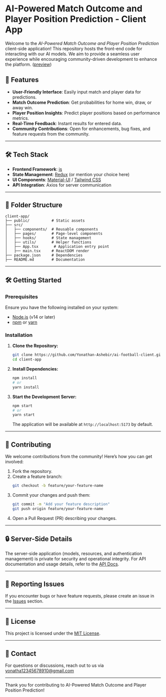 # AI-Powered Match Outcome and Player Position Prediction - Client App

Welcome to the *AI-Powered Match Outcome and Player Position Prediction* client-side application! This repository hosts the front-end code for interacting with our AI models. We aim to provide a seamless user experience while encouraging community-driven development to enhance the platform.
([preview](./docs/preview.md))

## 🚀 Features

- **User-Friendly Interface**: Easily input match and player data for predictions.
- **Match Outcome Prediction**: Get probabilities for home win, draw, or away win.
- **Player Position Insights**: Predict player positions based on performance metrics.
- **Real-Time Feedback**: Instant results for entered data.
- **Community Contributions**: Open for enhancements, bug fixes, and feature requests from the community.

---

## 🛠️ Tech Stack

- **Frontend Framework**: [js](https://reactjs.org/)
- **State Management**: [Redux](https://redux.js.org/) (or mention your choice here)
- **UI Components**: [Material-UI](https://mui.com/) / [Tailwind CSS](https://tailwindcss.com/)
- **API Integration**: Axios for server communication

---

## 📂 Folder Structure

```
client-app/
├── public/          # Static assets
├── src/
│   ├── components/  # Reusable components
│   ├── pages/       # Page-level components
│   ├── hooks/       # State management
│   ├── utils/       # Helper functions
│   ├── App.tsx       # Application entry point
│   ├── main.tsx     # ReactDOM render
├── package.json     # Dependencies
├── README.md        # Documentation
```

---

## 🛠️ Getting Started

### Prerequisites

Ensure you have the following installed on your system:

- [Node.js](https://nodejs.org/) (v14 or later)
- [npm](https://www.npmjs.com/) or [yarn](https://yarnpkg.com/)

### Installation

1. **Clone the Repository:**
   ```bash
   git clone https://github.com/Yonathan-Ashebir/ai-football-client.git
   cd client-app
   ```

2. **Install Dependencies:**
   ```bash
   npm install
   # or
   yarn install
   ```

3. **Start the Development Server:**
   ```bash
   npm start
   # or
   yarn start
   ```

   The application will be available at `http://localhost:5173` by default.

---

## 🌟 Contributing

We welcome contributions from the community! Here’s how you can get involved:

1. Fork the repository.
2. Create a feature branch:
   ```bash
   git checkout -b feature/your-feature-name
   ```
3. Commit your changes and push them:
   ```bash
   git commit -m "Add your feature description"
   git push origin feature/your-feature-name
   ```
4. Open a Pull Request (PR) describing your changes.

---

## 🔒 Server-Side Details

The server-side application (models, resources, and authentication management) is private for security and operational integrity. For API documentation and usage details, refer to the [API Docs](#).

---

## 🐛 Reporting Issues

If you encounter bugs or have feature requests, please create an issue in the [Issues](https://github.com/Yonathan-Ashebir/ai-football-client/issues) section.

---

## 📜 License

This project is licensed under the [MIT License](LICENSE).

---

## 💬 Contact

For questions or discussions, reach out to us via [yonatha12345678910@gmail.com](mailto:yonatha12345678910@gmail.com)

---

Thank you for contributing to AI-Powered Match Outcome and Player Position Prediction!

